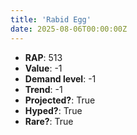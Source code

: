 ```yaml
---
title: 'Rabid Egg'
date: 2025-08-06T00:00:00Z
---
```

- **RAP**: 513
- **Value**: -1
- **Demand level**: -1
- **Trend**: -1
- **Projected?**: True
- **Hyped?**: True
- **Rare?**: True
